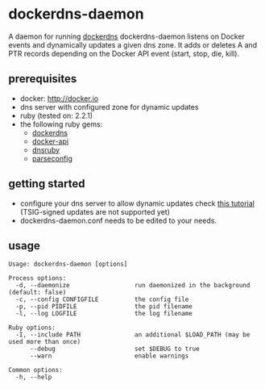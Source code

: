 # dockerdns-daemon
A daemon for running [dockerdns](https://github.com/cschritt/dockerdns)
dockerdns-daemon listens on Docker events and dynamically updates a given dns zone. It adds or deletes A and PTR
records depending on the Docker API event (start, stop, die, kill).

## prerequisites
* docker: http://docker.io
* dns server with configured zone for dynamic updates
* ruby (tested on: 2.2.1)
* the following ruby gems:
  * [dockerdns](https://github.com/cschritt/dockerdns)
  * [docker-api](https://github.com/swipely/docker-api)
  * [dnsruby](https://github.com/alexdalitz/dnsruby)
  * [parseconfig](https://github.com/datafolklabs/ruby-parseconfig)

## getting started
* configure your dns server to allow dynamic updates check [this tutorial](http://docstore.mik.ua/orelly/networking_2ndEd/dns/ch10_02.htm) (TSIG-signed updates are not supported yet)
* dockerdns-daemon.conf needs to be edited to your needs.

## usage
    Usage: dockerdns-daemon [options]
    
    Process options:
      -d, --daemonize                  run daemonized in the background (default: false)
      -c, --config CONFIGFILE          the config file
      -p, --pid PIDFILE                the pid filename
      -l, --log LOGFILE                the log filename
    
    Ruby options:
      -I, --include PATH               an additional $LOAD_PATH (may be used more than once)
          --debug                      set $DEBUG to true
          --warn                       enable warnings
    
    Common options:
      -h, --help
